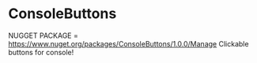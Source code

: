 # ConsoleButtons
NUGGET PACKAGE = https://www.nuget.org/packages/ConsoleButtons/1.0.0/Manage
Clickable buttons for console!

